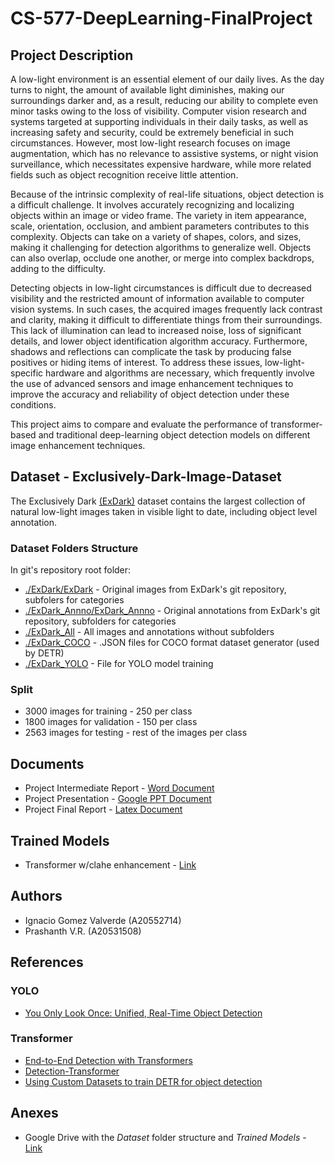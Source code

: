 # CS-577-DeepLearning-FinalProject

## Project Description
A low-light environment is an essential element of our daily lives. As the day turns to night, the amount of available light diminishes, making our surroundings darker and, as a result, reducing our ability to complete even minor tasks owing to the loss of visibility. Computer vision research and systems targeted at supporting individuals in their daily tasks, as well as increasing safety and security, could be extremely beneficial in such circumstances. However, most low-light research focuses on image augmentation, which has no relevance to assistive systems, or night vision surveillance, which necessitates expensive hardware, while more related fields such as object recognition receive little attention. 

Because of the intrinsic complexity of real-life situations, object detection is a difficult challenge. It involves accurately recognizing and localizing objects within an image or video frame. The variety in item appearance, scale, orientation, occlusion, and ambient parameters contributes to this complexity. Objects can take on a variety of shapes, colors, and sizes, making it challenging for detection algorithms to generalize well. Objects can also overlap, occlude one another, or merge into complex backdrops, adding to the difficulty. 

Detecting objects in low-light circumstances is difficult due to decreased visibility and the restricted amount of information available to computer vision systems. In such cases, the acquired images frequently lack contrast and clarity, making it difficult to differentiate things from their surroundings. This lack of illumination can lead to increased noise, loss of significant details, and lower object identification algorithm accuracy. Furthermore, shadows and reflections can complicate the task by producing false positives or hiding items of interest. To address these issues, low-light-specific hardware and algorithms are necessary, which frequently involve the use of advanced sensors and image enhancement techniques to improve the accuracy and reliability of object detection under these conditions. 

This project aims to compare and evaluate the performance of transformer-based and traditional deep-learning object detection models on different image enhancement techniques.

## Dataset - Exclusively-Dark-Image-Dataset
The Exclusively Dark [(ExDark)](https://github.com/cs-chan/Exclusively-Dark-Image-Dataset) dataset contains the largest collection of natural low-light images taken in visible light to date, including object level annotation. 
### Dataset Folders Structure
In git's repository root folder:
* [./ExDark/ExDark](https://drive.google.com/file/d/1nGIu6f3PRpiR8d_q-AGwmTqDoli3sSSu/view?usp=drive_link) - Original images from ExDark's git repository, subfolers for categories
* [./ExDark_Annno/ExDark_Annno](https://drive.google.com/file/d/1IJubUa14NfAHSzANcLGR8VRre0v7X4RH/view?usp=drive_link) - Original annotations from ExDark's git repository, subfolders for categories
* [./ExDark_All](https://drive.google.com/file/d/1BboI2sfM0bdoETxsskO5IHKHtPd_LzME/view?usp=drive_link) - All images and annotations without subfolders
* [./ExDark_COCO](https://drive.google.com/file/d/1ZozYhkKyhMIQ4R_f4Z3Sf2tUBhV_HmoY/view?usp=drive_link) - .JSON files for COCO format dataset generator (used by DETR)
* [./ExDark_YOLO](#TODO) - File for YOLO model training 
### Split
* 3000 images for training - 250 per class
* 1800 images for validation - 150 per class
* 2563 images for testing - rest of the images per class

## Documents
* Project Intermediate Report - [Word Document](https://iit0-my.sharepoint.com/personal/pvidhyaravikumar_hawk_iit_edu/Documents/DL_Intermediate%20Project%20Report.docx?d=w016b9bc6dead47829f1876795bf3bb6e&csf=1&web=1&e=LKwkTV)
* Project Presentation - [Google PPT Document](https://docs.google.com/presentation/d/1wyljypQYRHxmpP_kKwDI-fUVvFBJUGjmEKa7qZp6xbk/edit?usp=sharing)
* Project Final Report - [Latex Document](https://www.overleaf.com/project/6564e7e932fcc755bd703a53/invite/token/6933b1873c4cea570750be3901f9d68176afb2c156e6d546?project_name=DL_Project%20Report&user_first_name=pvidhyaravikumar)

## Trained Models
* Transformer w/clahe enhancement - [Link](https://drive.google.com/drive/folders/1xQKRGRJYcWPuGMsd8wHyDqoNQgpwhidP?usp=sharing)

## Authors
* Ignacio Gomez Valverde (A20552714)
* Prashanth V.R. (A20531508)

## References
### YOLO
* [You Only Look Once: Unified, Real-Time Object Detection](https://arxiv.org/abs/1506.02640)
### Transformer
* [End-to-End Detection with Transformers](https://arxiv.org/abs/2005.12872)
* [Detection-Transformer](https://github.com/AarohiSingla/Detection-Transformer/tree/main)
* [Using Custom Datasets to train DETR for object detection](https://medium.com/@soumyajitdatta123/using-custom-datasets-to-train-detr-for-object-detection-75a6426b3f4e)

## Anexes
* Google Drive with the *Dataset* folder structure and *Trained Models* - [Link](https://drive.google.com/drive/folders/1zpYonlrYSMD-3p6Hj6gTCJJwBtTl5TOV?usp=sharing)